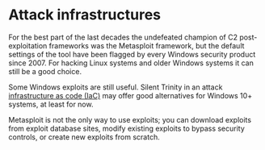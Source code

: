 # Attack infrastructures

For the best part of the last decades the undefeated champion of C2 post-exploitation frameworks was the Metasploit framework, but the default settings of the tool have been flagged by every Windows security product since 2007. For hacking Linux systems and older Windows systems it can still be a good choice.

Some Windows exploits are still useful. Silent Trinity in an attack [infrastructure as code (IaC)](https://iac.tymyrddin.dev) may offer good alternatives for Windows 10+ systems, at least for now.

Metasploit is not the only way to use exploits; you can download exploits from exploit database sites, modify existing exploits to bypass security controls, or create new exploits from scratch.



